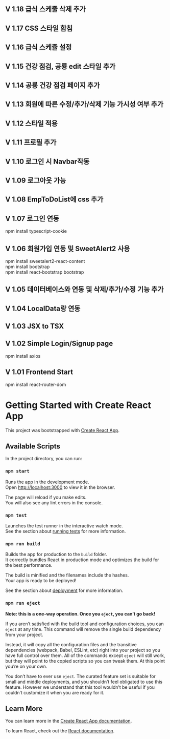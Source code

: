 ## V 1.18 급식 스케줄 삭제 추가

## V 1.17 CSS 스타일 합침

## V 1.16 급식 스케쥴 설정

## V 1.15 건강 점검, 공룡 edit 스타일 추가

## V 1.14 공룡 건강 점검 페이지 추가

## V 1.13 회원에 따른 수정/추가/삭제 기능 가시성 여부 추가

## V 1.12 스타일 적용

## V 1.11 프로필 추가

## V 1.10 로그인 시 Navbar작동

## V 1.09 로그아웃 가능

## V 1.08 EmpToDoList에 css 추가

## V 1.07 로그인 연동
npm install typescript-cookie

## V 1.06 회원가입 연동 및 SweetAlert2 사용
npm install sweetalert2-react-content\
npm install bootstrap\
npm install react-bootstrap bootstrap

## V 1.05 데이터베이스와 연동 및 삭제/추가/수정 기능 추가

## V 1.04 LocalData랑 연동

## V 1.03 JSX to TSX

## V 1.02 Simple Login/Signup page
npm install axios

## V 1.01 Frontend Start
npm install react-router-dom

# Getting Started with Create React App

This project was bootstrapped with [Create React App](https://github.com/facebook/create-react-app).

## Available Scripts

In the project directory, you can run:

### `npm start`

Runs the app in the development mode.\
Open [http://localhost:3000](http://localhost:3000) to view it in the browser.

The page will reload if you make edits.\
You will also see any lint errors in the console.

### `npm test`

Launches the test runner in the interactive watch mode.\
See the section about [running tests](https://facebook.github.io/create-react-app/docs/running-tests) for more information.

### `npm run build`

Builds the app for production to the `build` folder.\
It correctly bundles React in production mode and optimizes the build for the best performance.

The build is minified and the filenames include the hashes.\
Your app is ready to be deployed!

See the section about [deployment](https://facebook.github.io/create-react-app/docs/deployment) for more information.

### `npm run eject`

**Note: this is a one-way operation. Once you `eject`, you can’t go back!**

If you aren’t satisfied with the build tool and configuration choices, you can `eject` at any time. This command will remove the single build dependency from your project.

Instead, it will copy all the configuration files and the transitive dependencies (webpack, Babel, ESLint, etc) right into your project so you have full control over them. All of the commands except `eject` will still work, but they will point to the copied scripts so you can tweak them. At this point you’re on your own.

You don’t have to ever use `eject`. The curated feature set is suitable for small and middle deployments, and you shouldn’t feel obligated to use this feature. However we understand that this tool wouldn’t be useful if you couldn’t customize it when you are ready for it.

## Learn More

You can learn more in the [Create React App documentation](https://facebook.github.io/create-react-app/docs/getting-started).

To learn React, check out the [React documentation](https://reactjs.org/).

